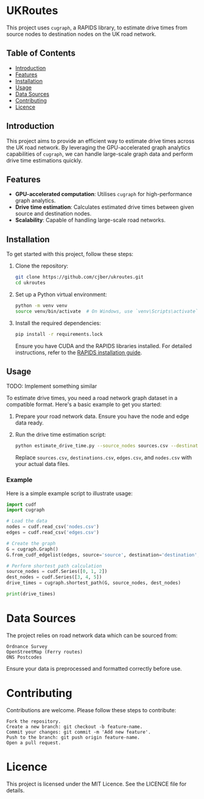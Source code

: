 # UKRoutes

This project uses `cugraph`, a RAPIDS library, to estimate drive times from source nodes to destination nodes on the UK road network.

## Table of Contents
- [Introduction](#introduction)
- [Features](#features)
- [Installation](#installation)
- [Usage](#usage)
- [Data Sources](#data-sources)
- [Contributing](#contributing)
- [Licence](#licence)

## Introduction

This project aims to provide an efficient way to estimate drive times across the UK road network. By leveraging the GPU-accelerated graph analytics capabilities of `cugraph`, we can handle large-scale graph data and perform drive time estimations quickly.

## Features

- **GPU-accelerated computation**: Utilises `cugraph` for high-performance graph analytics.
- **Drive time estimation**: Calculates estimated drive times between given source and destination nodes.
- **Scalability**: Capable of handling large-scale road networks.

## Installation

To get started with this project, follow these steps:

1. Clone the repository:
    ```bash
    git clone https://github.com/cjber/ukroutes.git
    cd ukroutes
    ```

2. Set up a Python virtual environment:
    ```bash
    python -m venv venv
    source venv/bin/activate  # On Windows, use `venv\Scripts\activate`
    ```

3. Install the required dependencies:
    ```bash
    pip install -r requirements.lock
    ```

    Ensure you have CUDA and the RAPIDS libraries installed. For detailed instructions, refer to the [RAPIDS installation guide](https://rapids.ai/start.html).

## Usage

TODO: Implement something similar

To estimate drive times, you need a road network graph dataset in a compatible format. Here's a basic example to get you started:

1. Prepare your road network data. Ensure you have the node and edge data ready.

2. Run the drive time estimation script:
    ```bash
    python estimate_drive_time.py --source_nodes sources.csv --destination_nodes destinations.csv --edges edges.csv --nodes nodes.csv
    ```

    Replace `sources.csv`, `destinations.csv`, `edges.csv`, and `nodes.csv` with your actual data files.

### Example

Here is a simple example script to illustrate usage:

```python
import cudf
import cugraph

# Load the data
nodes = cudf.read_csv('nodes.csv')
edges = cudf.read_csv('edges.csv')

# Create the graph
G = cugraph.Graph()
G.from_cudf_edgelist(edges, source='source', destination='destination', edge_attr='weight')

# Perform shortest path calculation
source_nodes = cudf.Series([0, 1, 2])
dest_nodes = cudf.Series([3, 4, 5])
drive_times = cugraph.shortest_path(G, source_nodes, dest_nodes)

print(drive_times)
```
# Data Sources

The project relies on road network data which can be sourced from:

    Ordnance Survey
    OpenStreetMap (Ferry routes)
    ONS Postcodes

Ensure your data is preprocessed and formatted correctly before use.

# Contributing

Contributions are welcome. Please follow these steps to contribute:

    Fork the repository.
    Create a new branch: git checkout -b feature-name.
    Commit your changes: git commit -m 'Add new feature'.
    Push to the branch: git push origin feature-name.
    Open a pull request.

# Licence

This project is licensed under the MIT Licence. See the LICENCE file for details.
